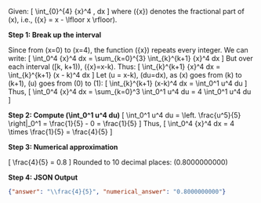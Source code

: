 Given: 
\[
\int_{0}^{4} \{x\}^4 \, dx
\]
where \(\{x\}\) denotes the fractional part of \(x\), i.e., \(\{x\} = x - \lfloor x \rfloor\).

**Step 1: Break up the interval**

Since from \(x=0\) to \(x=4\), the function \(\{x\}\) repeats every integer. We can write:
\[
\int_0^4 \{x\}^4 dx = \sum_{k=0}^{3} \int_{k}^{k+1} \{x\}^4 dx
\]
But over each interval \([k, k+1)\), \(\{x\}=x-k\). Thus:
\[
\int_{k}^{k+1} \{x\}^4 dx = \int_{k}^{k+1} (x - k)^4 dx
\]
Let \(u = x-k\), \(du=dx\), as \(x\) goes from \(k\) to \(k+1\), \(u\) goes from \(0\) to \(1\):
\[
\int_{k}^{k+1} (x-k)^4 dx = \int_0^1 u^4 du
\]
Thus, 
\[
\int_0^4 \{x\}^4 dx = \sum_{k=0}^3 \int_0^1 u^4 du = 4 \int_0^1 u^4 du
\]

**Step 2: Compute \(\int_0^1 u^4 du\)**
\[
\int_0^1 u^4 du = \left. \frac{u^5}{5} \right|_0^1 = \frac{1}{5} - 0 = \frac{1}{5}
\]
Thus,
\[
\int_0^4 \{x\}^4 dx = 4 \times \frac{1}{5} = \frac{4}{5}
\]

**Step 3: Numerical approximation**

\[
\frac{4}{5} = 0.8
\]
Rounded to 10 decimal places: \(0.8000000000\)

**Step 4: JSON Output**

```json
{"answer": "\\frac{4}{5}", "numerical_answer": "0.8000000000"}
```